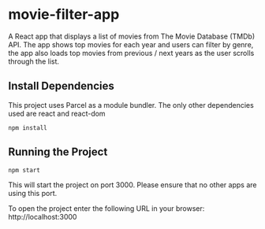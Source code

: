 # movie-filter-app

A React app that displays a list of movies from The Movie Database (TMDb) API. The app shows top movies for each year and users can filter by genre, the app also loads top movies from previous / next years as the user scrolls through the list.

<!-- BADGES/ -->



<!-- /BADGES -->

## Install Dependencies

This project uses Parcel as a module bundler. The only other dependencies used are react and react-dom

```
npm install
```



## Running the Project
```
npm start
```

This will start the project on port 3000. Please ensure that no other apps are using this port.

To open the project enter the following URL in your browser: http://localhost:3000


